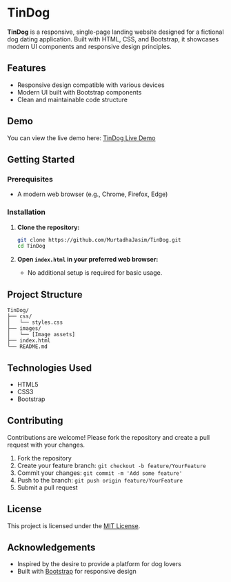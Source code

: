 
# TinDog

**TinDog** is a responsive, single-page landing website designed for a fictional dog dating application. Built with HTML, CSS, and Bootstrap, it showcases modern UI components and responsive design principles.

## Features

* Responsive design compatible with various devices
* Modern UI built with Bootstrap components
* Clean and maintainable code structure

## Demo

You can view the live demo here: [TinDog Live Demo](https://murtadhajasim.github.io/TinDog/)

## Getting Started

### Prerequisites

* A modern web browser (e.g., Chrome, Firefox, Edge)

### Installation

1. **Clone the repository:**

   ```bash
   git clone https://github.com/MurtadhaJasim/TinDog.git
   cd TinDog
   ```

2. **Open `index.html` in your preferred web browser:**

   * No additional setup is required for basic usage.

## Project Structure

```
TinDog/
├── css/
│   └── styles.css
├── images/
│   └── [Image assets]
├── index.html
└── README.md
```



## Technologies Used

* HTML5
* CSS3
* Bootstrap

## Contributing

Contributions are welcome! Please fork the repository and create a pull request with your changes.

1. Fork the repository
2. Create your feature branch: `git checkout -b feature/YourFeature`
3. Commit your changes: `git commit -m 'Add some feature'`
4. Push to the branch: `git push origin feature/YourFeature`
5. Submit a pull request

## License

This project is licensed under the [MIT License](LICENSE).

## Acknowledgements

* Inspired by the desire to provide a platform for dog lovers
* Built with [Bootstrap](https://getbootstrap.com/) for responsive design

